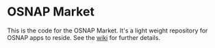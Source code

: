 # OSNAP Market #

This is the code for the OSNAP Market. It's a light weight repository for OSNAP apps to reside. See the [wiki](wiki/Market) for further details.
